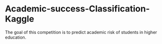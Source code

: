 # Academic-success-Classification-Kaggle
 The goal of this competition is to predict academic risk of students in higher education.
